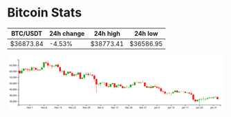 # Bitcoin Stats

BTC/USDT|24h change|24h high|24h low|
|---|---|---|---|
|$36873.84|-4.53%|$38773.41|$36586.95|

<img src="./chart.svg">
